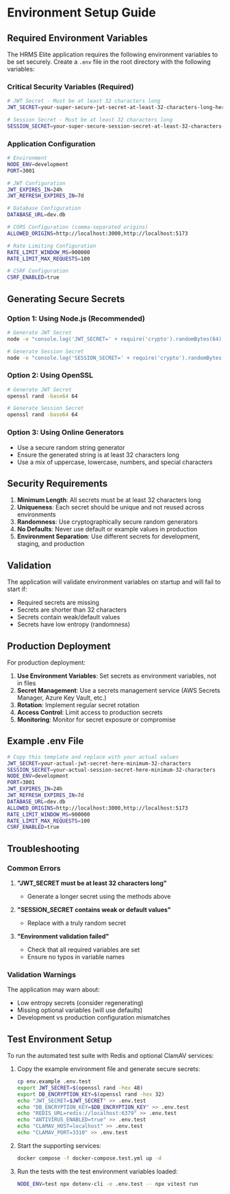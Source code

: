 # Environment Setup Guide

## Required Environment Variables

The HRMS Elite application requires the following environment variables to be set securely. Create a `.env` file in the root directory with the following variables:

### Critical Security Variables (Required)

```bash
# JWT Secret - Must be at least 32 characters long
JWT_SECRET=your-super-secure-jwt-secret-at-least-32-characters-long-here

# Session Secret - Must be at least 32 characters long  
SESSION_SECRET=your-super-secure-session-secret-at-least-32-characters-long-here
```

### Application Configuration

```bash
# Environment
NODE_ENV=development
PORT=3001

# JWT Configuration
JWT_EXPIRES_IN=24h
JWT_REFRESH_EXPIRES_IN=7d

# Database Configuration
DATABASE_URL=dev.db

# CORS Configuration (comma-separated origins)
ALLOWED_ORIGINS=http://localhost:3000,http://localhost:5173

# Rate Limiting Configuration
RATE_LIMIT_WINDOW_MS=900000
RATE_LIMIT_MAX_REQUESTS=100

# CSRF Configuration
CSRF_ENABLED=true
```

## Generating Secure Secrets

### Option 1: Using Node.js (Recommended)
```bash
# Generate JWT Secret
node -e "console.log('JWT_SECRET=' + require('crypto').randomBytes(64).toString('base64url'))"

# Generate Session Secret  
node -e "console.log('SESSION_SECRET=' + require('crypto').randomBytes(64).toString('base64url'))"
```

### Option 2: Using OpenSSL
```bash
# Generate JWT Secret
openssl rand -base64 64

# Generate Session Secret
openssl rand -base64 64
```

### Option 3: Using Online Generators
- Use a secure random string generator
- Ensure the generated string is at least 32 characters long
- Use a mix of uppercase, lowercase, numbers, and special characters

## Security Requirements

1. **Minimum Length**: All secrets must be at least 32 characters long
2. **Uniqueness**: Each secret should be unique and not reused across environments
3. **Randomness**: Use cryptographically secure random generators
4. **No Defaults**: Never use default or example values in production
5. **Environment Separation**: Use different secrets for development, staging, and production

## Validation

The application will validate environment variables on startup and will fail to start if:

- Required secrets are missing
- Secrets are shorter than 32 characters
- Secrets contain weak/default values
- Secrets have low entropy (randomness)

## Production Deployment

For production deployment:

1. **Use Environment Variables**: Set secrets as environment variables, not in files
2. **Secret Management**: Use a secrets management service (AWS Secrets Manager, Azure Key Vault, etc.)
3. **Rotation**: Implement regular secret rotation
4. **Access Control**: Limit access to production secrets
5. **Monitoring**: Monitor for secret exposure or compromise

## Example .env File

```bash
# Copy this template and replace with your actual values
JWT_SECRET=your-actual-jwt-secret-here-minimum-32-characters
SESSION_SECRET=your-actual-session-secret-here-minimum-32-characters
NODE_ENV=development
PORT=3001
JWT_EXPIRES_IN=24h
JWT_REFRESH_EXPIRES_IN=7d
DATABASE_URL=dev.db
ALLOWED_ORIGINS=http://localhost:3000,http://localhost:5173
RATE_LIMIT_WINDOW_MS=900000
RATE_LIMIT_MAX_REQUESTS=100
CSRF_ENABLED=true
```

## Troubleshooting

### Common Errors

1. **"JWT_SECRET must be at least 32 characters long"**
   - Generate a longer secret using the methods above

2. **"SESSION_SECRET contains weak or default values"**
   - Replace with a truly random secret

3. **"Environment validation failed"**
   - Check that all required variables are set
   - Ensure no typos in variable names

### Validation Warnings

The application may warn about:
- Low entropy secrets (consider regenerating)
- Missing optional variables (will use defaults)
- Development vs production configuration mismatches

## Test Environment Setup

To run the automated test suite with Redis and optional ClamAV services:

1. Copy the example environment file and generate secure secrets:
   ```bash
   cp env.example .env.test
   export JWT_SECRET=$(openssl rand -hex 48)
   export DB_ENCRYPTION_KEY=$(openssl rand -hex 32)
   echo "JWT_SECRET=$JWT_SECRET" >> .env.test
   echo "DB_ENCRYPTION_KEY=$DB_ENCRYPTION_KEY" >> .env.test
   echo "REDIS_URL=redis://localhost:6379" >> .env.test
   echo "ANTIVIRUS_ENABLED=true" >> .env.test
   echo "CLAMAV_HOST=localhost" >> .env.test
   echo "CLAMAV_PORT=3310" >> .env.test
   ```
2. Start the supporting services:
   ```bash
   docker compose -f docker-compose.test.yml up -d
   ```
3. Run the tests with the test environment variables loaded:
   ```bash
   NODE_ENV=test npx dotenv-cli -e .env.test -- npx vitest run
   ```

